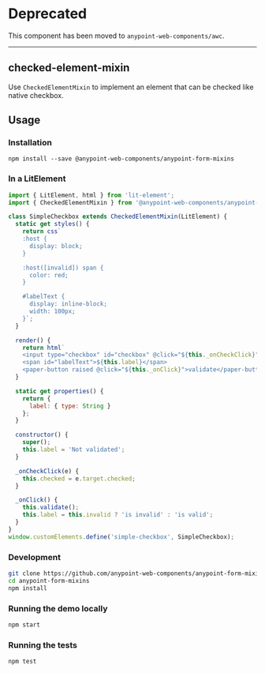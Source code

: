 # Deprecated

This component has been moved to `anypoint-web-components/awc`.

-----

## checked-element-mixin

Use `CheckedElementMixin` to implement an element that can be checked like native checkbox.

## Usage

### Installation

```
npm install --save @anypoint-web-components/anypoint-form-mixins
```

### In a LitElement

```js
import { LitElement, html } from 'lit-element';
import { CheckedElementMixin } from '@anypoint-web-components/anypoint-form-mixins/anypoint-form-mixins.js';

class SimpleCheckbox extends CheckedElementMixin(LitElement) {
  static get styles() {
    return css`
    :host {
      display: block;
    }

    :host([invalid]) span {
      color: red;
    }

    #labelText {
      display: inline-block;
      width: 100px;
    }`;
  }

  render() {
    return html`
    <input type="checkbox" id="checkbox" @click="${this._onCheckClick}">
    <span id="labelText">${this.label}</span>
    <paper-button raised @click="${this._onClick}">validate</paper-button>`;
  }

  static get properties() {
    return {
      label: { type: String }
    };
  }

  constructor() {
    super();
    this.label = 'Not validated';
  }

  _onCheckClick(e) {
    this.checked = e.target.checked;
  }

  _onClick() {
    this.validate();
    this.label = this.invalid ? 'is invalid' : 'is valid';
  }
}
window.customElements.define('simple-checkbox', SimpleCheckbox);
```

### Development

```sh
git clone https://github.com/anypoint-web-components/anypoint-form-mixins
cd anypoint-form-mixins
npm install
```

### Running the demo locally

```sh
npm start
```

### Running the tests
```sh
npm test
```
